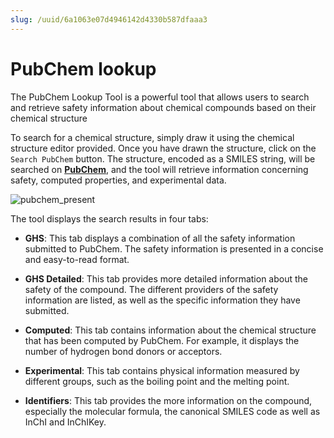 ```yaml
---
slug: /uuid/6a1063e07d4946142d4330b587dfaaa3
---
```


# PubChem lookup

The PubChem Lookup Tool is a powerful tool that allows users to search and retrieve safety information about chemical compounds based on their chemical structure


To search for a chemical structure, simply draw it using the chemical structure editor provided. Once you have drawn the structure, click on the `Search PubChem` button. The structure, encoded as a SMILES string, will be searched on **[PubChem](https://pubchem.ncbi.nlm.nih.gov/)**, and the tool will retrieve information concerning safety, computed properties, and experimental data.

![pubchem_present](pubchem.gif)

The tool displays the search results in four tabs:

- **GHS**: This tab displays a combination of all the safety information submitted to PubChem. The safety information is presented in a concise and easy-to-read format.

- **GHS Detailed**: This tab provides more detailed information about the safety of the compound. The different providers of the safety information are listed, as well as the specific information they have submitted.

- **Computed**: This tab contains information about the chemical structure that has been computed by PubChem. For example, it displays the number of hydrogen bond donors or acceptors.

- **Experimental**: This tab contains physical information measured by different groups, such as the boiling point and the melting point.

- **Identifiers**: This tab provides the more information on the compound, especially the molecular formula, the canonical SMILES code as well as InChI and InChIKey.